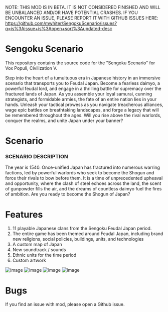 NOTE: THIS MOD IS IN BETA. IT IS NOT CONSIDERED FINISHED AND WILL BE UNBALANCED AND/OR HAVE POTENTIAL CRASHES. IF YOU ENCOUNTER AN ISSUE, PLEASE REPORT IT WITH GITHUB ISSUES HERE: https://github.com/mwhiter/SengokuScenario/issues?q=is%3Aissue+is%3Aopen+sort%3Aupdated-desc

# Sengoku Scenario
This repository contains the source code for the "Sengoku Scenario" for Vox Populi, Civilization V.

Step into the heart of a tumultuous era in Japanese history in an immersive scenario that transports you to Feudal Japan. Become a fearless daimyo, a powerful feudal lord, and engage in a thrilling battle for supremacy over the fractured lands of Japan. As you assemble your loyal samurai, cunning strategists, and formidable armies, the fate of an entire nation lies in your hands. Unleash your tactical prowess as you navigate treacherous alliances, wage epic battles on breathtaking landscapes, and forge a legacy that will be remembered throughout the ages. Will you rise above the rival warlords, conquer the realms, and unite Japan under your banner?

# Scenario
### SCENARIO DESCRIPTION
The year is 1540. Once-unified Japan has fractured into numerous warring factions, led by powerful warlords who seek to become the Shogun and force their rivals to bow before them. It is a time of unprecedented upheaval and opportunity, where the clash of steel echoes across the land, the scent of gunpowder fills the air, and the dreams of countless daimyo fuel the fires of ambition. Are you ready to become the Shogun of Japan?

# Features
1. 11 playable Japanese clans from the Sengoku Feudal Japan period.
2. The entire game has been themed around Feudal Japan, including brand new religions, social policies, buildings, units, and technologies
3. A custom map of Japan
4. New soundtrack / sounds
5. Ethnic units for the time period
6. Custom artwork

![image](https://github.com/mwhiter/SengokuScenario/assets/4925402/c9dbc8da-94cb-446f-9059-363240f05fb7)
![image](https://github.com/mwhiter/SengokuScenario/assets/4925402/7e75ed22-0e4e-4366-82ad-d7f5ab001431)
![image](https://github.com/mwhiter/SengokuScenario/assets/4925402/1ff931a8-84ec-434b-a356-5ed748748ca1)
![image](https://github.com/mwhiter/SengokuScenario/assets/4925402/a8aa1038-c424-4a94-a683-24fed6b780ba)

# Bugs
If you find an issue with mod, please open a Github issue.
